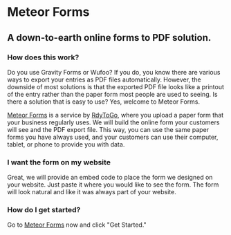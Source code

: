 # Meteor Forms
## A down-to-earth online forms to PDF solution.

### How does this work?
Do you use Gravity Forms or Wufoo? If you do, you know there are various ways to export your entries as PDF files automatically. However, the downside of most solutions is that the exported PDF file looks like a printout of the entry rather than the paper form most people are used to seeing. Is there a solution that is easy to use?  Yes, welcome to Meteor Forms.

[Meteor Forms](https://rdytogo.com/meteor-forms) is a service by [RdyToGo](https://rdytogo.com), where you upload a paper form that your business regularly uses. We will build the online form your customers will see and the PDF export file.  This way, you can use the same paper forms you have always used, and your customers can use their computer, tablet, or phone to provide you with data.

### I want the form on my website
Great, we will provide an embed code to place the form we designed on your website. Just paste it where you would like to see the form.  The form will look natural and like it was always part of your website.

### How do I get started?
Go to [Meteor Forms](https://rdytogo.com/meteor-forms) now and click "Get Started."
